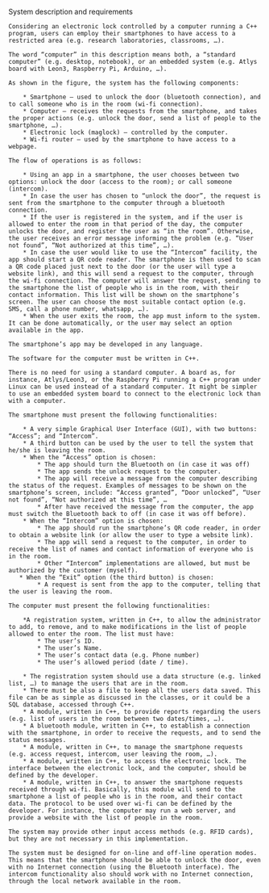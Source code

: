 System description and requirements

    Considering an electronic lock controlled by a computer running a C++ program, users can employ their smartphones to have access to a restricted area (e.g. research laboratories, classrooms, …).

    The word “computer” in this description means both, a “standard computer” (e.g. desktop, notebook), or an embedded system (e.g. Atlys board with Leon3, Raspberry Pi, Arduino, …).

    As shown in the figure, the system has the following components:

        * Smartphone – used to unlock the door (bluetooth connection), and to call someone who is in the room (wi-fi connection).
        * Computer – receives the requests from the smartphone, and takes the proper actions (e.g. unlock the door, send a list of people to the smartphone, …).
        * Electronic lock (maglock) – controlled by the computer.
        * Wi-fi router – used by the smartphone to have access to a webpage.

    The flow of operations is as follows:

        * Using an app in a smartphone, the user chooses between two options: unlock the door (access to the room); or call someone (intercom).
        * In case the user has chosen to “unlock the door”, the request is sent from the smartphone to the computer through a bluetooth connection.
        * If the user is registered in the system, and if the user is allowed to enter the room in that period of the day, the computer unlocks the door, and register the user as “in the room”. Otherwise, the user receives an error message informing the problem (e.g. “User not found”, “Not authorized at this time”, …).
        * In case the user would like to use the “Intercom” facility, the app should start a QR code reader. The smartphone is then used to scan a QR code placed just next to the door (or the user will type a website link), and this will send a request to the computer, through the wi-fi connection. The computer will answer the request, sending to the smartphone the list of people who is in the room, with their contact information. This list will be shown on the smartphone’s screen. The user can choose the most suitable contact option (e.g. SMS, call a phone number, whatsapp, …).
        * When the user exits the room, the app must inform to the system. It can be done automatically, or the user may select an option available in the app.

    The smartphone’s app may be developed in any language.

    The software for the computer must be written in C++.

    There is no need for using a standard computer. A board as, for instance, Atlys/Leon3, or the Raspberry Pi running a C++ program under Linux can be used instead of a standard computer. It might be simpler to use an embedded system board to connect to the electronic lock than with a computer.

    The smartphone must present the following functionalities:

        * A very simple Graphical User Interface (GUI), with two buttons: “Access”; and “Intercom”.
        * A third button can be used by the user to tell the system that he/she is leaving the room.
        * When the “Access” option is chosen:
            * The app should turn the Bluetooth on (in case it was off)
            * The app sends the unlock request to the computer.
            * The app will receive a message from the computer describing the status of the request. Examples of messages to be shown on the smartphone’s screen, include: “Access granted”, “Door unlocked”, “User not found”, “Not authorized at this time”, …
            * After have received the message from the computer, the app must switch the Bluetooth back to off (in case it was off before).
        * When the “Intercom” option is chosen:
            * The app should run the smartphone’s QR code reader, in order to obtain a website link (or allow the user to type a website link).
            * The app will send a request to the computer, in order to receive the list of names and contact information of everyone who is in the room.
            * Other “Intercom” implementations are allowed, but must be authorized by the customer (myself).
       * When the “Exit” option (the third button) is chosen:
            * A request is sent from the app to the computer, telling that the user is leaving the room.

    The computer must present the following functionalities:

        *A registration system, written in C++, to allow the administrator to add, to remove, and to make modifications in the list of people allowed to enter the room. The list must have:
            * The user’s ID.
            * The user’s Name.
            * The user’s contact data (e.g. Phone number)
            * The user’s allowed period (date / time).

        * The registration system should use a data structure (e.g. linked list, …) to manage the users that are in the room.
        * There must be also a file to keep all the users data saved. This file can be as simple as discussed in the classes, or it could be a SQL database, accessed through C++.
        * A module, written in C++, to provide reports regarding the users (e.g. list of users in the room between two dates/times, …).
        * A bluetooth module, written in C++, to establish a connection with the smartphone, in order to receive the requests, and to send the status messages.
        * A module, written in C++, to manage the smartphone requests (e.g. access request, intercom, user leaving the room, …).
        * A module, written in C++, to access the electronic lock. The interface between the electronic lock, and the computer, should be defined by the developer.
        * A module, written in C++, to answer the smartphone requests received through wi-fi. Basically, this module will send to the smartphone a list of people who is in the room, and their contact data. The protocol to be used over wi-fi can be defined by the developer. For instance, the computer may run a web server, and provide a website with the list of people in the room.

    The system may provide other input access methods (e.g. RFID cards), but they are not necessary in this implementation.
    
    The system must be designed for on-line and off-line operation modes. This means that the smartphone should be able to unlock the door, even with no Internet connection (using the Bluetooth interface). The intercom functionality also should work with no Internet connection, through the local network available in the room.
